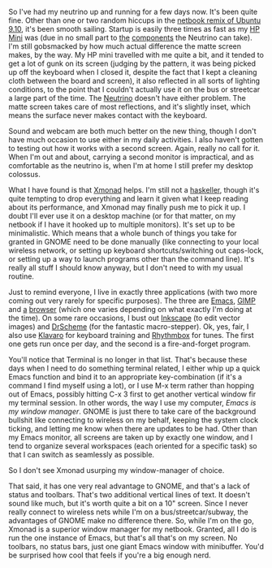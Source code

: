 So I've had my neutrino up and running for a few days now. It's been quite fine. Other than one or two random hiccups in the [netbook remix of Ubuntu 9.10](http://www.ubuntu.com/getubuntu/download-netbook), it's been smooth sailing. Startup is easily three times as fast as my [HP Mini](http://www.shopping.hp.com/go/mini) was (due in no small part to [the](http://www.newegg.ca/Product/Product.aspx?Item=N82E16820211353&cm_re=2gb_laptop_ram-_-20-211-353-_-Product) [components](http://www.newegg.ca/Product/Product.aspx?Item=N82E16820167014&Tpk=intel%20solid%20state%2064gb) the Neutrino can take). I'm still gobsmacked by how much actual difference the matte screen makes, by the way. My HP mini travelled with me quite a bit, and it tended to get a lot of gunk on its screen (judging by the pattern, it was being picked up off the keyboard when I closed it, despite the fact that I kept a cleaning cloth between the board and screen), it also reflected in all sorts of lighting conditions, to the point that I couldn't actually use it on the bus or streetcar a large part of the time. The [Neutrino](http://www.newegg.ca/Product/Product.aspx?Item=N82E16856172009&cm_re=neutrino-_-56-172-009-_-Product) doesn't have either problem. The matte screen takes care of most reflections, and it's slightly inset, which means the surface never makes contact with the keyboard.

Sound and webcam are both much better on the new thing, though I don't have much occasion to use either in my daily activities. I also haven't gotten to testing out how it works with a second screen. Again, really no call for it. When I'm out and about, carrying a second monitor is impractical, and as comfortable as the neutrino is, when I'm at home I still prefer my desktop colossus.

What I have found is that [Xmonad](http://xmonad.org/) helps. I'm still not a [haskeller](http://www.haskell.org/), though it's quite tempting to drop everything and learn it given what I keep reading about its performance, and Xmonad may finally push me to pick it up. I doubt I'll ever use it on a desktop machine (or for that matter, on my netbook if I have it hooked up to multiple monitors). It's set up to be minimalistic. Which means that a whole bunch of things you take for granted in GNOME need to be done manually (like connecting to your local wireless network, or setting up keyboard shortcuts/switching out caps-lock, or setting up a way to launch programs other than the command line). It's really all stuff I should know anyway, but I don't need to with my usual routine.

Just to remind everyone, I live in exactly three applications (with two more coming out very rarely for specific purposes). The three are [Emacs](http://www.gnu.org/software/emacs/), [GIMP](http://www.gimp.org/) and [a](http://www.mozilla.com/en-US/firefox/firefox.html) [browser](http://www.google.com/chrome/?brand=CHMB&utm_campaign=en&utm_source=en-ha-na-us-sk&utm_medium=ha) (which one varies depending on what exactly I'm doing at the time). On some rare occasions, I bust out [Inkscape](http://www.inkscape.org/) (to edit vector images) and [DrScheme](http://www.plt-scheme.org/) (for the fantastic macro-stepper). Ok, yes, fair, I also use [Klavaro](http://klavaro.sourceforge.net/en/) for keyboard training and [Rhythmbox](http://projects.gnome.org/rhythmbox/) for tunes. The first one gets run once per day, and the second is a fire-and-forget program. 

You'll notice that Terminal is no longer in that list. That's because these days when I need to do something terminal related, I either whip up a quick Emacs function and bind it to an appropriate key-combination (if it's a command I find myself using a lot), or I use M-x term rather than hopping out of Emacs, possibly hitting C-x 3 first to get another vertical window fir my terminal session. In other words, the way I use my computer, *Emacs is my window manager*. GNOME is just there to take care of the background bullshit like connecting to wireless on my behalf, keeping the system clock ticking, and letting me know when there are updates to be had. Other than my Emacs monitor, all screens are taken up by exactly one window, and I tend to organize several workspaces (each oriented for a specific task) so that I can switch as seamlessly as possible.

So I don't see Xmonad usurping my window-manager of choice.

That said, it has one very real advantage to GNOME, and that's a lack of status and toolbars. That's two additional vertical lines of text. It doesn't sound like much, but it's worth quite a bit on a 10" screen. Since I never really connect to wireless nets while I'm on a bus/streetcar/subway, the advantages of GNOME make no difference there. So, while I'm on the go, Xmonad is a superior window manager for my netbook. Granted, all I do is run the one instance of Emacs, but that's all that's on my screen. No toolbars, no status bars, just one giant Emacs window with minibuffer. You'd be surprised how cool that feels if you're a big enough nerd.

